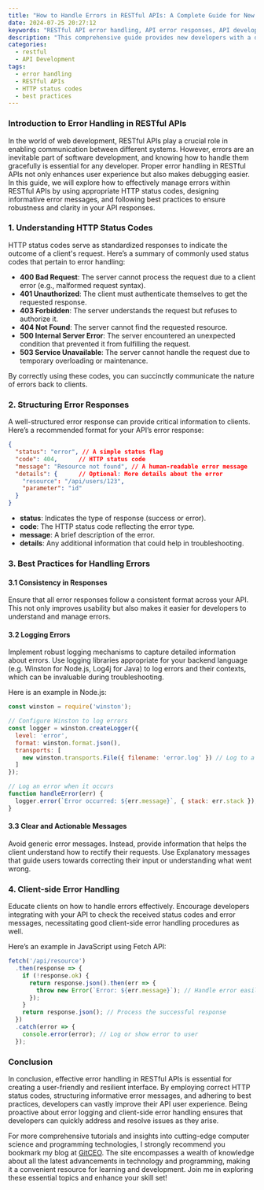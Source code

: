 ```yaml
---
title: "How to Handle Errors in RESTful APIs: A Complete Guide for New Developers"
date: 2024-07-25 20:27:12
keywords: "RESTful API error handling, API error responses, API development, new developers guide, HTTP status codes, error handling best practices"
description: "This comprehensive guide provides new developers with a deep understanding of how to handle errors in RESTful APIs. By exploring the common HTTP status codes, error response structures, and best practices for error handling, developers can enhance their API's robustness and improve user experience. From understanding what constitutes an error in API context to implementing effective logging and client notification strategies, this guide serves as an essential resource for building resilient and user-friendly RESTful services. New developers will learn the importance of providing clear and actionable error messages, utilizing proper status codes, and adhering to established conventions for error responses to create APIs that are not only functional but also intuitive and easy to troubleshoot. Whether you're just starting in API development or looking to improve your existing APIs, this article offers valuable insights and practical examples."
categories:
  - restful
  - API Development
tags:
  - error handling
  - RESTful APIs
  - HTTP status codes
  - best practices
---
```


### Introduction to Error Handling in RESTful APIs

In the world of web development, RESTful APIs play a crucial role in enabling communication between different systems. However, errors are an inevitable part of software development, and knowing how to handle them gracefully is essential for any developer. Proper error handling in RESTful APIs not only enhances user experience but also makes debugging easier. In this guide, we will explore how to effectively manage errors within RESTful APIs by using appropriate HTTP status codes, designing informative error messages, and following best practices to ensure robustness and clarity in your API responses.

<!-- more -->

### 1. Understanding HTTP Status Codes

HTTP status codes serve as standardized responses to indicate the outcome of a client's request. Here’s a summary of commonly used status codes that pertain to error handling:

- **400 Bad Request**: The server cannot process the request due to a client error (e.g., malformed request syntax).
- **401 Unauthorized**: The client must authenticate themselves to get the requested response.
- **403 Forbidden**: The server understands the request but refuses to authorize it.
- **404 Not Found**: The server cannot find the requested resource.
- **500 Internal Server Error**: The server encountered an unexpected condition that prevented it from fulfilling the request.
- **503 Service Unavailable**: The server cannot handle the request due to temporary overloading or maintenance.

By correctly using these codes, you can succinctly communicate the nature of errors back to clients.

### 2. Structuring Error Responses

A well-structured error response can provide critical information to clients. Here’s a recommended format for your API’s error response:

```json
{
  "status": "error", // A simple status flag
  "code": 404,      // HTTP status code
  "message": "Resource not found", // A human-readable error message
  "details": {      // Optional: More details about the error
    "resource": "/api/users/123",
    "parameter": "id"
  }
}
```

- **status**: Indicates the type of response (success or error).
- **code**: The HTTP status code reflecting the error type.
- **message**: A brief description of the error.
- **details**: Any additional information that could help in troubleshooting.

### 3. Best Practices for Handling Errors

#### 3.1 Consistency in Responses

Ensure that all error responses follow a consistent format across your API. This not only improves usability but also makes it easier for developers to understand and manage errors.

#### 3.2 Logging Errors

Implement robust logging mechanisms to capture detailed information about errors. Use logging libraries appropriate for your backend language (e.g. Winston for Node.js, Log4j for Java) to log errors and their contexts, which can be invaluable during troubleshooting.

Here is an example in Node.js:

```javascript
const winston = require('winston');

// Configure Winston to log errors
const logger = winston.createLogger({
  level: 'error',
  format: winston.format.json(),
  transports: [
    new winston.transports.File({ filename: 'error.log' }) // Log to a file
  ]
});

// Log an error when it occurs
function handleError(err) {
  logger.error(`Error occurred: ${err.message}`, { stack: err.stack });
}
```

#### 3.3 Clear and Actionable Messages

Avoid generic error messages. Instead, provide information that helps the client understand how to rectify their requests. Use Explanatory messages that guide users towards correcting their input or understanding what went wrong.

### 4. Client-side Error Handling

Educate clients on how to handle errors effectively. Encourage developers integrating with your API to check the received status codes and error messages, necessitating good client-side error handling procedures as well.

Here’s an example in JavaScript using Fetch API:

```javascript
fetch('/api/resource')
  .then(response => {
    if (!response.ok) {
      return response.json().then(err => { 
        throw new Error(`Error: ${err.message}`); // Handle error easily
      });
    }
    return response.json(); // Process the successful response
  })
  .catch(error => {
    console.error(error); // Log or show error to user
  });
```

### Conclusion

In conclusion, effective error handling in RESTful APIs is essential for creating a user-friendly and resilient interface. By employing correct HTTP status codes, structuring informative error messages, and adhering to best practices, developers can vastly improve their API user experience. Being proactive about error logging and client-side error handling ensures that developers can quickly address and resolve issues as they arise. 

For more comprehensive tutorials and insights into cutting-edge computer science and programming technologies, I strongly recommend you bookmark my blog at [GitCEO](https://gitceo.com). The site encompasses a wealth of knowledge about all the latest advancements in technology and programming, making it a convenient resource for learning and development. Join me in exploring these essential topics and enhance your skill set!